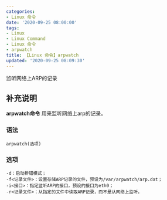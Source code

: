 ```yaml
---
categories:
- Linux 命令
date: '2020-09-25 08:00:00'
tags:
- Linux
- Linux Command
- Linux 命令
- arpwatch
title: 【Linux 命令】arpwatch
updated: '2020-09-25 08:09:30'
---
```


监听网络上ARP的记录

## 补充说明

**arpwatch命令** 用来监听网络上arp的记录。

###  语法

```shell
arpwatch(选项)
```

###  选项

```shell
-d：启动排错模式；
-f<记录文件>：设置存储ARP记录的文件，预设为/var/arpwatch/arp.dat；
-i<接口>：指定监听ARP的接口，预设的接口为eth0；
-r<记录文件>：从指定的文件中读取ARP记录，而不是从网络上监听。
```


<!-- Linux命令行搜索引擎：https://jaywcjlove.github.io/linux-command/ -->